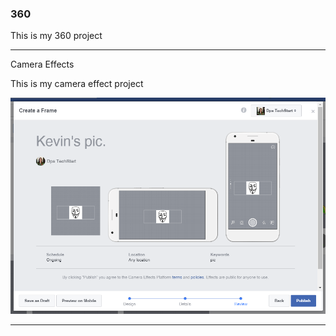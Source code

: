 ### 360

This is my 360 project

<script src="//360.vizor.io/scripts/embed.js" data-vizorurl="https://360.vizor.io/embed/v/7rkxa" ></script>

***

Camera Effects

This is my camera effect project 

![Kevin's pic.](https://github.com/Loaeza1/loaeza1.github.io/blob/master/kevin's%20pic.PNG?raw=true "Optional Title")


***
